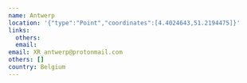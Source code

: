 ```yaml
---
name: Antwerp
location: '{"type":"Point","coordinates":[4.4024643,51.2194475]}'
links:
  others: 
  email: 
email: XR_antwerp@protonmail.com
others: []
country: Belgium
---
```

